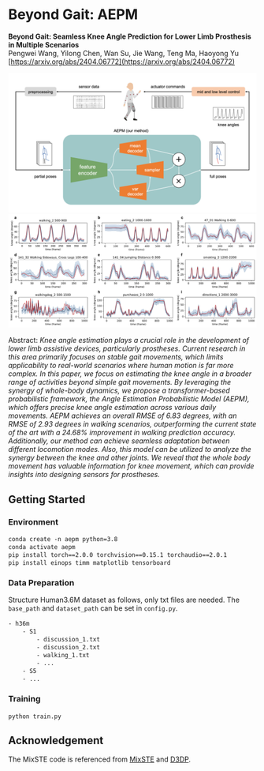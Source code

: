 # Beyond Gait: AEPM

**Beyond Gait: Seamless Knee Angle Prediction for Lower Limb Prosthesis in Multiple Scenarios**  
Pengwei Wang, Yilong Chen, Wan Su, Jie Wang, Teng Ma, Haoyong Yu  
[https://arxiv.org/abs/2404.06772](https://arxiv.org/abs/2404.06772)

![overview](./figs/overview.png)
![results](./figs/result.jpg)

Abstract: *Knee angle estimation plays a crucial role in the development of lower limb assistive devices, particularly prostheses. Current research in this area primarily focuses on stable gait movements, which limits applicability to real-world scenarios where human motion is far more complex. In this paper, we focus on estimating the knee angle in a broader range of activities beyond simple gait movements. By leveraging the synergy of whole-body dynamics, we propose a transformer-based probabilistic framework, the Angle Estimation Probabilistic Model (AEPM), which offers precise knee angle estimation across various daily movements. AEPM achieves an overall RMSE of 6.83 degrees, with an RMSE of 2.93 degrees in walking scenarios, outperforming the current state of the art with a 24.68\% improvement in walking prediction accuracy. Additionally, our method can achieve seamless adaptation between different locomotion modes. Also, this model can be utilized to analyze the synergy between the knee and other joints. We reveal that the whole body movement has valuable information for knee movement, which can provide insights into designing sensors for prostheses.*

## Getting Started
### Environment
```shell
conda create -n aepm python=3.8
conda activate aepm
pip install torch==2.0.0 torchvision==0.15.1 torchaudio==2.0.1
pip install einops timm matplotlib tensorboard
```

### Data Preparation
Structure Human3.6M dataset as follows, only txt files are needed. The `base_path` and `dataset_path` can be set in `config.py`.
```
- h36m
    - S1
        - discussion_1.txt
        - discussion_2.txt
        - walking_1.txt
        - ...
    - S5
    - ...
```

### Training
```shell
python train.py
```

## Acknowledgement
The MixSTE code is referenced from [MixSTE](https://github.com/JinluZhang1126/MixSTE) and [D3DP](https://github.com/paTRICK-swk/D3DP).
